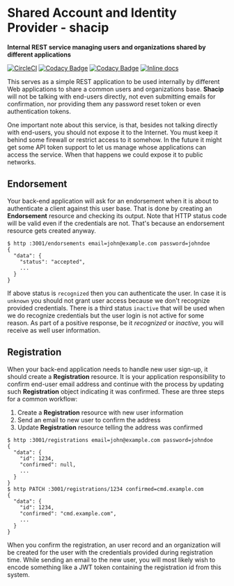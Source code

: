 # Shared Account and Identity Provider - shacip

**Internal REST service managing users and organizations shared by different applications**

[![CircleCI](https://circleci.com/gh/rafaelpivato/shacip.svg?style=svg)](https://circleci.com/gh/rafaelpivato/shacip) [![Codacy Badge](https://api.codacy.com/project/badge/Grade/7448ac4940b94f4fb3b330e431d21498)](https://www.codacy.com/manual/rafaelpivato/shacip?utm_source=github.com&amp;utm_medium=referral&amp;utm_content=rafaelpivato/shacip&amp;utm_campaign=Badge_Grade) [![Codacy Badge](https://api.codacy.com/project/badge/Coverage/7448ac4940b94f4fb3b330e431d21498)](https://www.codacy.com/manual/rafaelpivato/shacip?utm_source=github.com&utm_medium=referral&utm_content=rafaelpivato/shacip&utm_campaign=Badge_Coverage) [![Inline docs](http://inch-ci.org/github/rafaelpivato/shacip.svg?branch=master)](http://inch-ci.org/github/rafaelpivato/shacip)

This serves as a simple REST application to be used internally by different Web
applications to share a common users and organizations base. **Shacip** will not be
talking with end-users directly, not even submitting emails for confirmation,
nor providing them any password reset token or even authentication tokens.

One important note about this service, is that, besides not talking directly
with end-users, you should not expose it to the Internet. You must keep it
behind some firewall or restrict access to it somehow. In the future it might
get some API token support to let us manage whose applications can access
the service. When that happens we could expose it to public networks.

## Endorsement

Your back-end application will ask for an endorsement when it is about to
authenticate a client against this user base. That is done by creating an
**Endorsement** resource and checking its output. Note that HTTP status code
will be valid even if the credentials are not. That's because an endorsement
resource gets created anyway.

```console
$ http :3001/endorsements email=john@example.com password=johndoe
{
  "data": {
    "status": "accepted",
    ...
  }
}
```

If above status is `recognized` then you can authenticate the user. In case it
is `unknown` you should not grant user access because we don't recognize
provided credentials. There is a third status `inactive` that will be used when
we do recognize credentials but the user login is not active for some reason.
As part of a positive response, be it _recognized_ or _inactive_, you will
receive as well user information.

## Registration

When your back-end application needs to handle new user sign-up, it should
create a **Registration** resource. It is your application responsibility to
confirm end-user email address and continue with the process by updating such
**Registration** object indicating it was confirmed. These are three steps for
a common workflow:

1.  Create a **Registration** resource with new user information
2.  Send an email to new user to confirm the address
3.  Update **Registration** resource telling the address was confirmed

```console
$ http :3001/registrations email=john@example.com password=johndoe
{
  "data": {
    "id": 1234,
    "confirmed": null,
    ...
  }
}
$ http PATCH :3001/registrations/1234 confirmed=cmd.example.com
{
  "data": {
    "id": 1234,
    "confirmed": "cmd.example.com",
    ...
  }
}
```

When you confirm the registration, an user record and an organization will be
created for the user with the credentials provided during registration time.
While sending an email to the new user, you will most likely wish to encode
something like a JWT token containing the registration id from this system.
